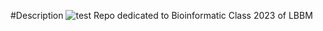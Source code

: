 #Description
<picture>
 <source media="(prefers-color-scheme: dark)" srcset="YOUR-DARKMODE-IMAGE">
 <source media="(prefers-color-scheme: light)" srcset="YOUR-LIGHTMODE-IMAGE">
 <img alt="test" src="YOUR-DEFAULT-IMAGE">
</picture>
Repo dedicated to Bioinformatic Class 2023 of LBBM
